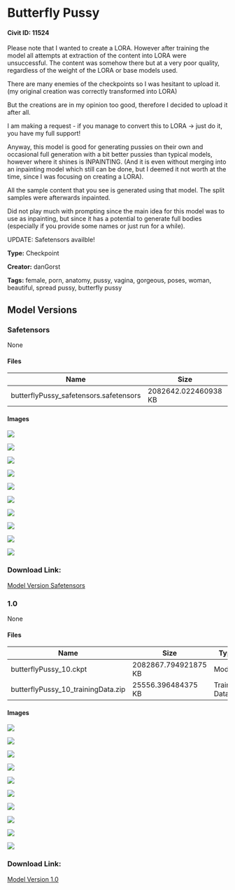 # Butterfly Pussy

#### Civit ID: 11524

<p>Please note that I wanted to create a LORA. However after training the model all attempts at extraction of the content into LORA were unsuccessful. The content was somehow there but at a very poor quality, regardless of the weight of the LORA or base models used.</p><p></p><p>There are many enemies of the checkpoints so I was hesitant to upload it. (my original creation was correctly transformed into LORA)</p><p></p><p>But the creations are in my opinion too good, therefore I decided to upload it after all.</p><p></p><p>I am making a request - if you manage to convert this to LORA -&gt; just do it, you have my full support!</p><p></p><p>Anyway, this model is good for generating pussies on their own and occasional full generation with a bit better pussies than typical models, however where it shines is INPAINTING. (And it is even without merging into an inpainting model which still can be done, but I deemed it not worth at the time, since I was focusing on creating a LORA).</p><p></p><p>All the sample content that you see is generated using that model. The split samples were afterwards inpainted.</p><p></p><p>Did not play much with prompting since the main idea for this model was to use as inpainting, but since it has a potential to generate full bodies (especially if you provide some names or just run for a while).</p><p></p><p>UPDATE: Safetensors availble!</p>

**Type:** Checkpoint

**Creator:** danGorst

**Tags:** female, porn, anatomy, pussy, vagina, gorgeous, poses, woman, beautiful, spread pussy, butterfly pussy

## Model Versions

### Safetensors

None

#### Files

| Name | Size | Type | Format | Download Url | AutoV1 | AutoV2 | SHA256 | CRC32 | BLAKE3 |
| --- | --- | --- | --- | --- | --- | --- | --- | --- | --- |
| butterflyPussy_safetensors.safetensors | 2082642.022460938 KB | Model | SafeTensor | https://civitai.com/api/download/models/21501 | 0AEEF9F1 | F72C19834F | F72C19834FAE0238F9AB0945D90BC2487A5ECBA10E15469E0B0526208FA7DFA6 | A2CC3247 | C10A5EBE47D786BD6AD860E58037BF163330F12C66495EA5ADD2846DA83D35D4 |

#### Images

<p><img src="https://image.civitai.com/xG1nkqKTMzGDvpLrqFT7WA/8065e4ce-b559-40c6-6a7d-aabe5b117c00/width=450/228413.jpeg" /></p>

<p><img src="https://image.civitai.com/xG1nkqKTMzGDvpLrqFT7WA/30861bb9-55df-4b67-377a-d222c1efc700/width=450/228424.jpeg" /></p>

<p><img src="https://image.civitai.com/xG1nkqKTMzGDvpLrqFT7WA/ad757a3f-6ecd-4619-c842-c8cee0d20300/width=450/228423.jpeg" /></p>

<p><img src="https://image.civitai.com/xG1nkqKTMzGDvpLrqFT7WA/b91c8eeb-4acc-4ee1-5d56-29b8b15f5700/width=450/228422.jpeg" /></p>

<p><img src="https://image.civitai.com/xG1nkqKTMzGDvpLrqFT7WA/53ebcc1c-80aa-4586-4043-05ac496e5000/width=450/228421.jpeg" /></p>

<p><img src="https://image.civitai.com/xG1nkqKTMzGDvpLrqFT7WA/754ba281-f85d-4e5e-8e39-db7a52fcc300/width=450/228420.jpeg" /></p>

<p><img src="https://image.civitai.com/xG1nkqKTMzGDvpLrqFT7WA/4f46ea01-31fd-43a3-148f-ccd9d151e600/width=450/228419.jpeg" /></p>

<p><img src="https://image.civitai.com/xG1nkqKTMzGDvpLrqFT7WA/535db07c-7255-4a53-29a0-92c50e42f100/width=450/228418.jpeg" /></p>

<p><img src="https://image.civitai.com/xG1nkqKTMzGDvpLrqFT7WA/ba650a97-c2bb-4535-d045-234c901ddc00/width=450/228417.jpeg" /></p>

<p><img src="https://image.civitai.com/xG1nkqKTMzGDvpLrqFT7WA/17724214-5bb4-4026-33a2-44292649bc00/width=450/228416.jpeg" /></p>

### Download Link:

[Model Version Safetensors](https://civitai.com/api/download/models/21501)

### 1.0

None

#### Files

| Name | Size | Type | Format | Download Url | AutoV1 | AutoV2 | SHA256 | CRC32 | BLAKE3 |
| --- | --- | --- | --- | --- | --- | --- | --- | --- | --- |
| butterflyPussy_10.ckpt | 2082867.794921875 KB | Model | PickleTensor | https://civitai.com/api/download/models/13636 | 07BD735D | C2215274E0 | C2215274E041E261155D335F804BB554823B4EBCE06D454880A79D8B184132EE | E1079A20 | 63285535ABFB0D235BB464FFBE6CE634BD76EF9B0F487687427CFE963DCDEE68 |
| butterflyPussy_10_trainingData.zip | 25556.396484375 KB | Training Data | Other | https://civitai.com/api/download/models/13636?type=Training%20Data | F8AD2A9A | E2894FFE41 | E2894FFE41CB1A8DF984D9897E8E2AE2B209602EDE3B8867F9E5715096002A3A | AB789CE4 | 1BEB51B1A12958409271D4CE3F0458AD2BFC01DED462DF2F735DD636B81E3DF4 |

#### Images

<p><img src="https://image.civitai.com/xG1nkqKTMzGDvpLrqFT7WA/73480ef3-7b7f-42de-794e-64be265a0800/width=450/131964.jpeg" /></p>

<p><img src="https://image.civitai.com/xG1nkqKTMzGDvpLrqFT7WA/33cd30b5-a4c9-474b-f3c2-989c1e711500/width=450/131983.jpeg" /></p>

<p><img src="https://image.civitai.com/xG1nkqKTMzGDvpLrqFT7WA/edda4fcd-99f8-4736-d43e-1644fee6e000/width=450/131982.jpeg" /></p>

<p><img src="https://image.civitai.com/xG1nkqKTMzGDvpLrqFT7WA/8ba04ed6-570f-4ec2-c20d-e19c37c2d900/width=450/131981.jpeg" /></p>

<p><img src="https://image.civitai.com/xG1nkqKTMzGDvpLrqFT7WA/37b1efa5-20e6-436c-7695-751746708c00/width=450/131980.jpeg" /></p>

<p><img src="https://image.civitai.com/xG1nkqKTMzGDvpLrqFT7WA/e73bd6b1-215e-47d3-62b0-305bc483e900/width=450/131979.jpeg" /></p>

<p><img src="https://image.civitai.com/xG1nkqKTMzGDvpLrqFT7WA/e3bd50f0-c9f8-4cfa-22e6-ce1a331e3500/width=450/131978.jpeg" /></p>

<p><img src="https://image.civitai.com/xG1nkqKTMzGDvpLrqFT7WA/c3da5853-2bed-4e5c-b7b3-a8c0f40e1400/width=450/131977.jpeg" /></p>

<p><img src="https://image.civitai.com/xG1nkqKTMzGDvpLrqFT7WA/2bfe4f61-4624-4a40-0fa0-bc5d7d82dc00/width=450/131976.jpeg" /></p>

<p><img src="https://image.civitai.com/xG1nkqKTMzGDvpLrqFT7WA/fe81cccc-c800-4aa7-3e86-a1b347f32a00/width=450/131975.jpeg" /></p>

### Download Link:

[Model Version 1.0](https://civitai.com/api/download/models/13636)

